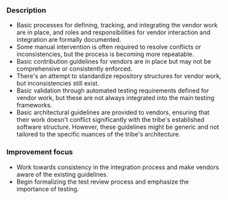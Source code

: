 ### Description

-   Basic processes for defining, tracking, and integrating the vendor work are in place, and roles and responsibilities for vendor interaction and integration are formally documented.
-   Some manual intervention is often required to resolve conflicts or inconsistencies, but the process is becoming more repeatable.
-   Basic contribution guidelines for vendors are in place but may not be comprehensive or consistently enforced.
-   There's an attempt to standardize repository structures for vendor work, but inconsistencies still exist.
-   Basic validation through automated testing requirements defined for vendor work, but these are not always integrated into the main testing frameworks.
-   Basic architectural guidelines are provided to vendors, ensuring that their work doesn't conflict significantly with the tribe's established software structure. However, these guidelines might be generic and not tailored to the specific nuances of the tribe's architecture.

### Improvement focus

-   Work towards consistency in the integration process and make vendors aware of the existing guidelines.
-   Begin formalizing the test review process and emphasize the importance of testing.
